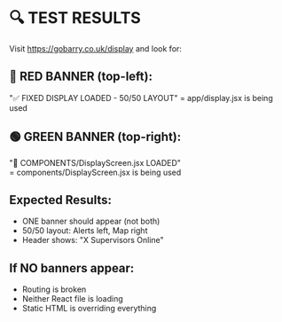 # 🔍 TEST RESULTS

Visit https://gobarry.co.uk/display and look for:

## 🔴 RED BANNER (top-left):
"✅ FIXED DISPLAY LOADED - 50/50 LAYOUT"
= app/display.jsx is being used

## 🟢 GREEN BANNER (top-right):
"🔧 COMPONENTS/DisplayScreen.jsx LOADED"  
= components/DisplayScreen.jsx is being used

## Expected Results:
- ONE banner should appear (not both)
- 50/50 layout: Alerts left, Map right
- Header shows: "X Supervisors Online"

## If NO banners appear:
- Routing is broken
- Neither React file is loading
- Static HTML is overriding everything
